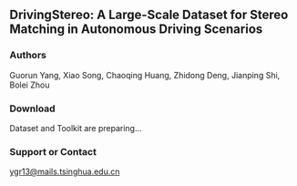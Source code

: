 ## DrivingStereo: A Large-Scale Dataset for Stereo Matching in Autonomous Driving Scenarios

### Authors

Guorun Yang, Xiao Song, Chaoqing Huang, Zhidong Deng, Jianping Shi, Bolei Zhou

### Download

Dataset and Toolkit are preparing...

### Support or Contact

ygr13@mails.tsinghua.edu.cn
